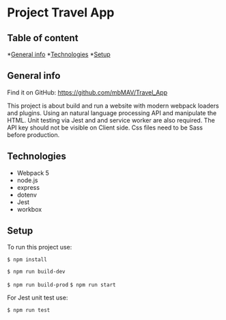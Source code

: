 # Project Travel App

## Table of content
*[General info](#general-info)
*[Technologies](#technologies)
*[Setup](#setup)

## General info

Find it on GitHub: https://github.com/mbMAV/Travel_App

This project is about build and run a website with modern webpack loaders and plugins.
Using an natural language processing API and manipulate the HTML. Unit testing via Jest and and service worker are also required. The API key should not be visible on Client side.
Css files need to be Sass before production.


## Technologies

- Webpack 5
- node.js
- express
- dotenv
- Jest
- workbox

## Setup
To run this project use:

`$ npm install`

`$ npm run build-dev`

`$ npm run build-prod`
`$ npm run start`

For Jest unit test use:

`$ npm run test`
